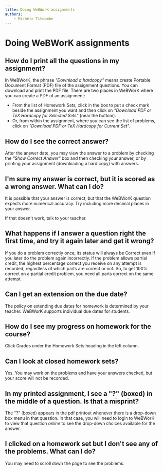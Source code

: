 ```yaml
---
title: Doing WeBWorK assignments
authors:
    - Michèle Titcombe
---
```

# Doing WeBWorK assignments

## How do I print all the questions in my assignment?

In WeBWorK, the phrase _"Download a hardcopy"_ means create
Portable Document Format (PDF) file of the assignment questions.
You can download and print the PDF file.
There are two places in WeBWorK where you can create a PDF of an assignment:

- From the list of Homework Sets,
    click in the box to put a check mark beside the assignment you want
    and then click on _"Download PDF or TeX Hardcopy for Selected Sets"_ (near the bottom).
- Or, from within the assignment,
    where you can see the list of problems,
    click on _"Download PDF or TeX Hardcopy for Current Set"_.

## How do I see the correct answer?

After the answer date, you may view the answer to a problem by
checking the _"Show Correct Answer"_ box and then checking your
answer, or by printing your assignment (downloading a hard copy)
with answers.

## I'm sure my answer is correct, but it is scored as a wrong answer. What can I do?

It is possible that your answer is correct, but that the WeBWorK question expects more numerical accuracy.
Try including more decimal places in your answer.

If that doesn't work, talk to your teacher.

## What happens if I answer a question right the first time, and try it again later and get it wrong?

If you do a problem correctly once, its status will always be
Correct even if you later do the problem again incorrectly.
If the problem allows partial credit,
the highest percentage correct you receive on any attempt is recorded,
regardless of which parts are correct or not.
So, to get 100% correct on a partial credit problem,
you need all parts correct on the same attempt.

## Can I get an extension on the due date?

The policy on extending due dates for homework is determined by your teacher.
WeBWorK supports individual due dates for students.

## How do I see my progress on homework for the course?

Click Grades under the Homework Sets heading in the left column.

## Can I look at closed homework sets?

Yes. You may work on the problems and have your answers checked,
but your score will not be recorded.

## In my printed assignment, I see a "?" (boxed) in the middle of a question. Is that a misprint?

The "?" (boxed) appears in the pdf printout whenever there is a drop-down box menu in that question.
In that case, you will need to login to WeBWorK to view that question _online_
to see the drop-down choices available for the answer.

## I clicked on a homework set but I don't see any of the problems. What can I do?

You may need to scroll down the page to see the problems.
